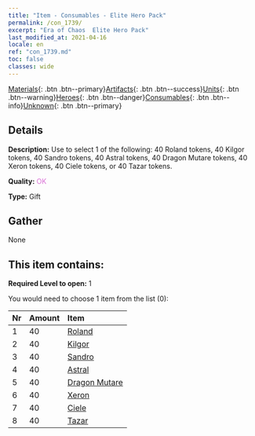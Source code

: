 ```yaml
---
title: "Item - Consumables - Elite Hero Pack"
permalink: /con_1739/
excerpt: "Era of Chaos  Elite Hero Pack"
last_modified_at: 2021-04-16
locale: en
ref: "con_1739.md"
toc: false
classes: wide
---
```

 [Materials](/Items/){: .btn .btn--primary}[Artifacts](/Items/Artifacts/){: .btn .btn--success}[Units](/Items/Units/){: .btn .btn--warning}[Heroes](/Items/Heroes/){: .btn .btn--danger}[Consumables](/Items/Consumables/){: .btn .btn--info}[Unknown](/Items/Unknown/){: .btn .btn--primary}

## Details
 **Description:** Use to select 1 of the following: 40 Roland tokens, 40 Kilgor tokens, 40 Sandro tokens, 40 Astral tokens, 40 Dragon Mutare tokens, 40 Xeron tokens, 40 Ciele tokens, or 40 Tazar tokens.

 **Quality:** <span style="color: #DA70D6">OK</span>

 **Type:** Gift

## Gather

  None

## This item contains:

 **Required Level to open:** 1

 You would need to choose 1 item from the list (0):

  | Nr | Amount |     Item    |
  |:---|:-------|:------------|
  | 1 | 40 | [Roland](/Items/her_362/) |  | 
  | 2 | 40 | [Kilgor](/Items/her_374/) |  | 
  | 3 | 40 | [Sandro](/Items/her_371/) |  | 
  | 4 | 40 | [Astral](/Items/her_388/) |  | 
  | 5 | 40 | [Dragon Mutare](/Items/her_390/) |  | 
  | 6 | 40 | [Xeron](/Items/her_383/) |  | 
  | 7 | 40 | [Ciele](/Items/her_382/) |  | 
  | 8 | 40 | [Tazar](/Items/her_393/) |  | 
